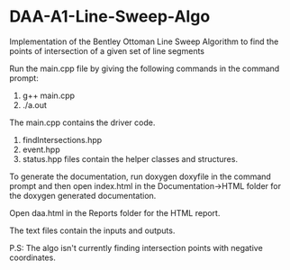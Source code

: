 # DAA-A1-Line-Sweep-Algo
Implementation of the Bentley Ottoman Line Sweep Algorithm to find the points of intersection of a given set of line segments

Run the main.cpp file by giving the following commands in the command prompt:
1. g++ main.cpp
2. ./a.out

The main.cpp contains the driver code.
1. findIntersections.hpp
2. event.hpp
3. status.hpp
files contain the helper classes and structures.

To generate the documentation, run 
doxygen doxyfile
in the command prompt and then open index.html in the Documentation->HTML folder for the doxygen generated documentation.

Open daa.html in the Reports folder for the HTML report.

The text files contain the inputs and outputs.

P.S: The algo isn't currently finding intersection points with negative coordinates.
